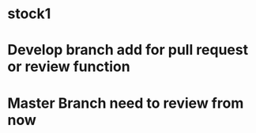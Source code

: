 # stock1
# Develop branch add for pull request or review function
# Master Branch need to review from now